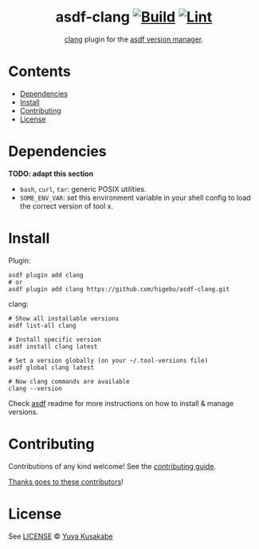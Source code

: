 <div align="center">

# asdf-clang [![Build](https://github.com/higebu/asdf-clang/actions/workflows/build.yml/badge.svg)](https://github.com/higebu/asdf-clang/actions/workflows/build.yml) [![Lint](https://github.com/higebu/asdf-clang/actions/workflows/lint.yml/badge.svg)](https://github.com/higebu/asdf-clang/actions/workflows/lint.yml)

[clang](https://github.com/higebu/asdf-clang) plugin for the [asdf version manager](https://asdf-vm.com).

</div>

# Contents

- [Dependencies](#dependencies)
- [Install](#install)
- [Contributing](#contributing)
- [License](#license)

# Dependencies

**TODO: adapt this section**

- `bash`, `curl`, `tar`: generic POSIX utilities.
- `SOME_ENV_VAR`: set this environment variable in your shell config to load the correct version of tool x.

# Install

Plugin:

```shell
asdf plugin add clang
# or
asdf plugin add clang https://github.com/higebu/asdf-clang.git
```

clang:

```shell
# Show all installable versions
asdf list-all clang

# Install specific version
asdf install clang latest

# Set a version globally (on your ~/.tool-versions file)
asdf global clang latest

# Now clang commands are available
clang --version
```

Check [asdf](https://github.com/asdf-vm/asdf) readme for more instructions on how to
install & manage versions.

# Contributing

Contributions of any kind welcome! See the [contributing guide](contributing.md).

[Thanks goes to these contributors](https://github.com/higebu/asdf-clang/graphs/contributors)!

# License

See [LICENSE](LICENSE) © [Yuya Kusakabe](https://github.com/higebu/)
